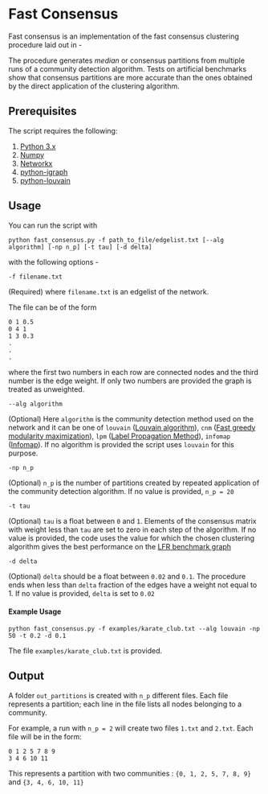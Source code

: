 # Fast Consensus

Fast consensus is an implementation of the fast consensus clustering procedure laid out in - 

The procedure generates *median* or consensus partitions from multiple runs of a community detection algorithm. Tests on artificial benchmarks show that consensus partitions are more accurate than the ones obtained by the direct application of the clustering algorithm.

## Prerequisites

The script requires the following:

1. [Python 3.x](https://www.python.org/downloads/) 
2. [Numpy](http://www.numpy.org/)
3. [Networkx](https://networkx.github.io/)
4. [python-igraph](https://igraph.org/python/)
5. [python-louvain](https://github.com/taynaud/python-louvain)

## Usage

You can run the script with 

```
python fast_consensus.py -f path_to_file/edgelist.txt [--alg algorithm] [-np n_p] [-t tau] [-d delta]
```

with the following options -
```
-f filename.txt
```
(Required) where `filename.txt` is an edgelist of the network.

The file can be of the form 
```
0 1 0.5
0 4 1
1 3 0.3
.
.
.
```

where the first two numbers in each row are connected nodes and the third number is the edge weight. If only two numbers are provided the graph is treated as unweighted. 


```
--alg algorithm
```
(Optional) Here `algorithm` is the community detection method used on the network and it can be one of `louvain` ([Louvain algorithm](https://arxiv.org/abs/0803.0476)), `cnm` ([Fast greedy modularity maximization](https://arxiv.org/abs/cond-mat/0408187)), `lpm` ([Label Propagation Method](https://arxiv.org/abs/0709.2938)), `infomap` ([Infomap](http://www.mapequation.org/code.html)). If no algorithm is provided the script uses `louvain` for this purpose. 

```
-np n_p
```
(Optional) `n_p` is the number of partitions created by repeated application of the community detection algorithm. If no value is provided, `n_p = 20`

```
-t tau
```
(Optional) `tau` is a float between `0` and `1`. Elements of the consensus matrix with weight less than `tau` are set to zero in each step of the algorithm. If no value is provided, the code uses the value for which the chosen clustering algorithm gives the best performance on the [LFR benchmark graph](https://arxiv.org/abs/0805.4770) 

```
-d delta
```
(Optional) `delta` should be a float between `0.02` and `0.1`. The procedure ends when less than `delta` fraction of the edges have a weight not equal to 1. If no value is provided, `delta` is set to `0.02`


#### Example Usage

```
python fast_consensus.py -f examples/karate_club.txt --alg louvain -np 50 -t 0.2 -d 0.1
```

The file `examples/karate_club.txt` is provided. 


## Output
A folder `out_partitions` is created with `n_p` different files. Each file represents a partition; each line in the file lists all nodes belonging to a community.

For example, a run with `n_p = 2` will create two files `1.txt` and `2.txt`. Each file will be in the form:
```
0 1 2 5 7 8 9
3 4 6 10 11
```
This represents a partition with two communities : `{0, 1, 2, 5, 7, 8, 9}` and `{3, 4, 6, 10, 11}`
